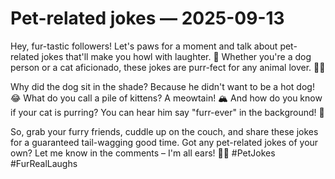 # Pet-related jokes — 2025-09-13

Hey, fur-tastic followers! Let's paws for a moment and talk about pet-related jokes that'll make you howl with laughter. 🐾 Whether you're a dog person or a cat aficionado, these jokes are purr-fect for any animal lover. 🐶😺

Why did the dog sit in the shade? Because he didn't want to be a hot dog! 😂 What do you call a pile of kittens? A meowtain! 🏔️ And how do you know if your cat is purring? You can hear him say "furr-ever" in the background! 🎵

So, grab your furry friends, cuddle up on the couch, and share these jokes for a guaranteed tail-wagging good time. Got any pet-related jokes of your own? Let me know in the comments – I'm all ears! 🐾✨ #PetJokes #FurRealLaughs
